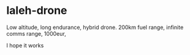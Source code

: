 # laleh-drone

Low altitude, long endurance, hybrid drone.
200km fuel range, infinite comms range, 1000eur,  

I hope it works